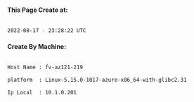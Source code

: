 
   
#### This Page Create at:

```bash

2022-08-17 - 23:28:22 UTC

```

#### Create By Machine:

```bash

Host Name : fv-az121-219

platform  : Linux-5.15.0-1017-azure-x86_64-with-glibc2.31

Ip Local  : 10.1.0.201

```

